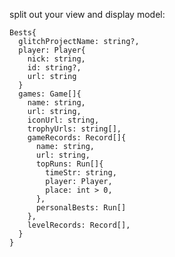 split out your view and display model:

    Bests{
      glitchProjectName: string?,
      player: Player{
        nick: string,
        id: string?,
        url: string
      }
      games: Game[]{
        name: string,
        url: string,
        iconUrl: string,
        trophyUrls: string[],
        gameRecords: Record[]{
          name: string,
          url: string,
          topRuns: Run[]{
            timeStr: string,
            player: Player,
            place: int > 0,
          },
          personalBests: Run[]
        },
        levelRecords: Record[],
      }
    }
